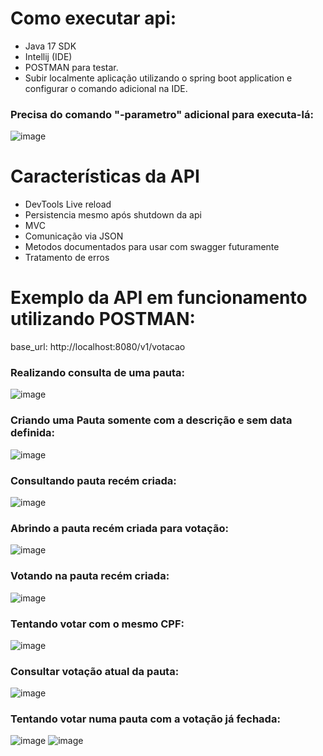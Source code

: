 
# Como executar api:
 - Java 17 SDK
 - Intellij (IDE)
 - POSTMAN para testar.
- Subir localmente aplicação utilizando o spring boot application e configurar o comando adicional na IDE.

### Precisa do comando "-parametro" adicional para executa-lá:
![image](https://github.com/user-attachments/assets/b193122b-54ae-4cac-8965-917ab0830ad9)

# Características da API
- DevTools Live reload
- Persistencia mesmo após shutdown da api
- MVC
- Comunicação via JSON
- Metodos documentados para usar com swagger futuramente
- Tratamento de erros

# Exemplo da API em funcionamento utilizando POSTMAN:
base_url: http://localhost:8080/v1/votacao

### Realizando consulta de uma pauta:
![image](https://github.com/user-attachments/assets/50e03df3-586b-476d-8427-112b3bde6907)

### Criando uma Pauta somente com a descrição e sem data definida:
![image](https://github.com/user-attachments/assets/8eaba8c9-49ee-4654-8340-367a59efc2d6)

### Consultando pauta recém criada:
![image](https://github.com/user-attachments/assets/664068c3-68d4-4e67-a86e-11b2f0326863)

### Abrindo a pauta recém criada para votação:
![image](https://github.com/user-attachments/assets/e699cd7f-f2ce-4f2a-954e-0bd3b367e151)

### Votando na pauta recém criada:
![image](https://github.com/user-attachments/assets/cdc14955-41b4-41e6-9645-92c9690a3166)

### Tentando votar com o mesmo CPF:
![image](https://github.com/user-attachments/assets/cef8cfca-04a7-4283-8746-6f04a10a3513)

### Consultar votação atual da pauta:
![image](https://github.com/user-attachments/assets/aafaea22-2647-4a48-ac8f-220b917f9b7c)

### Tentando votar numa pauta com a votação já fechada:
![image](https://github.com/user-attachments/assets/e51dbc76-aad8-4512-a6b7-ba115c160c30)
![image](https://github.com/user-attachments/assets/c8f45a3e-8be3-49f9-acc0-b57e465f8213)
